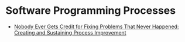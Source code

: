 # Software Programming Processes

- [Nobody Ever Gets Credit for Fixing Problems That Never Happened: Creating and Sustaining Process Improvement](https://www.researchgate.net/publication/3228201_Nobody_Ever_Gets_Credit_for_Fixing_Problems_That_Never_Happened_Creating_and_Sustaining_Process_Improvement)
